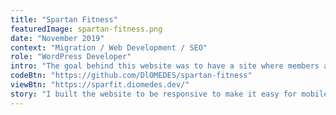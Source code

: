 ```yaml
---
title: "Spartan Fitness"
featuredImage: spartan-fitness.png
date: "November 2019"
context: "Migration / Web Development / SEO"
role: "WordPress Developer"
intro: "The goal behind this website was to have a site where members and potential customers can see the place before coming in. The website needed a way to showcase the trainers and the equipment. At first it was a static website then it was converted into a WordPress theme to allow the owners to manage and handle all the content including pictures."
codeBtn: "https://github.com/DlOMEDES/spartan-fitness"
viewBtn: "https://sparfit.diomedes.dev/"
story: "I built the website to be responsive to make it easy for mobile users to view. Also created a slider and a big image grid to show pictures of the inside of the gym."
---
```

